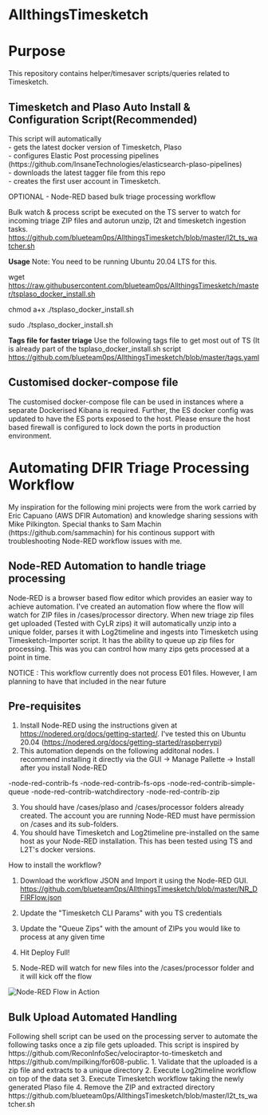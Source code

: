# AllthingsTimesketch

<h1>Purpose</h1>
This repository contains helper/timesaver scripts/queries related to Timesketch.

<h2>Timesketch and Plaso Auto Install & Configuration Script(Recommended)</h2>
This script will automatically<br/>
 - gets the latest docker version of Timesketch, Plaso<br/>
 - configures Elastic Post processing pipelines (https://github.com/InsaneTechnologies/elasticsearch-plaso-pipelines)<br/>
 - downloads the latest tagger file from this repo<br/>
 - creates the first user account in Timesketch.<br/>

OPTIONAL - 
Node-RED based bulk triage processing workflow

Bulk watch & process script be executed on the TS server to watch for incoming triage ZIP files and autorun unzip, l2t and timesketch ingestion tasks. https://github.com/blueteam0ps/AllthingsTimesketch/blob/master/l2t_ts_watcher.sh

<b>Usage</b>
Note: You need to be running Ubuntu 20.04 LTS for this.

wget https://raw.githubusercontent.com/blueteam0ps/AllthingsTimesketch/master/tsplaso_docker_install.sh

chmod a+x ./tsplaso_docker_install.sh

sudo ./tsplaso_docker_install.sh

<b>Tags file for faster triage</b>
Use the following tags file to get most out of TS (It is already part of the tsplaso_docker_install.sh script
https://github.com/blueteam0ps/AllthingsTimesketch/blob/master/tags.yaml

<h2>Customised docker-compose file</h2>
The customised docker-compose file can be used in instances where a separate Dockerised Kibana is required. Further, the ES docker config was updated to have the ES ports exposed to the host. Please ensure the host based firewall is configured to lock down the ports in production environment.

<h1> Automating DFIR Triage Processing Workflow</h1>
My inspiration for the following mini projects were from the work carried by Eric Capuano (AWS DFIR Automation) and knowledge sharing sessions with Mike Pilkington. Special thanks to Sam Machin (https://github.com/sammachin) for his continous support with troubleshooting Node-RED workflow issues with me. 

<h2>Node-RED Automation to handle triage processing</h2>
Node-RED is a browser based flow editor which provides an easier way to achieve automation. I've created an automation flow where the flow will watch for ZIP files in /cases/processor directory. When new triage zip files get uploaded (Tested with CyLR zips) it will automatically unzip into a unique folder, parses it with Log2timeline and ingests into Timesketch using Timesketch-Importer script. It has the ability to queue up zip files for processing. This was you can control how many zips gets processed at a point in time. 

NOTICE : This workflow currently does not process E01 files. However, I am planning to have that included in the near future

Pre-requisites
---------------------
1. Install Node-RED using the instructions given at https://nodered.org/docs/getting-started/. I've tested this on Ubuntu 20.04 (https://nodered.org/docs/getting-started/raspberrypi)
2. This automation depends on the following additonal nodes. I recommend installing it directly via the GUI -> Manage Pallette -> Install after you install Node-RED

-node-red-contrib-fs
-node-red-contrib-fs-ops
-node-red-contrib-simple-queue
-node-red-contrib-watchdirectory
-node-red-contrib-zip

3. You should have /cases/plaso and /cases/processor folders already created. The account you are running Node-RED must have permission on /cases and its sub-folders.
4. You should have Timesketch and Log2timeline pre-installed on the same host as your Node-RED installation. This has been tested using TS and L2T's docker versions.

How to install the workflow?
1. Download the workflow JSON and Import it using the Node-RED GUI.
https://github.com/blueteam0ps/AllthingsTimesketch/blob/master/NR_DFIRFlow.json

2. Update the "Timesketch CLI Params" with you TS credentials
3. Update the "Queue Zips" with the amount of ZIPs you would like to process at any given time
4. Hit Deploy Full!
5. Node-RED will watch for new files into the /cases/processor folder and it will kick off the flow

![Node-RED Flow in Action](https://github.com/blueteam0ps/AllthingsTimesketch/blob/master/doco/NR1.png?raw=true)

<h2>Bulk Upload Automated Handling</h2>
Following shell script can be used on the processing server to automate the following tasks once a zip file gets uploaded.
This script is inspired by https://github.com/ReconInfoSec/velociraptor-to-timesketch and https://github.com/mpilking/for608-public.
1. Validate that the uploaded is a zip file and extracts to a unique directory
2. Execute Log2timeline workflow on top of the data set
3. Execute Timesketch workflow taking the newly generated Plaso file
4. Remove the ZIP and extracted directory 
https://github.com/blueteam0ps/AllthingsTimesketch/blob/master/l2t_ts_watcher.sh
